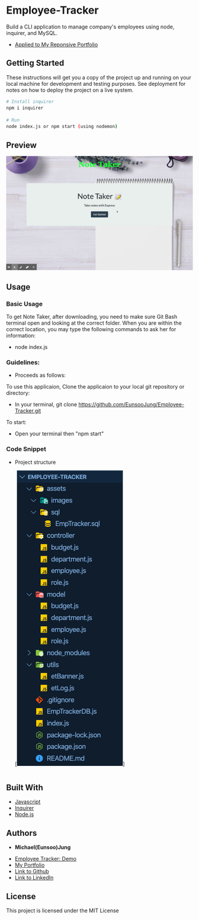 # Employee-Tracker

Build a CLI application to manage company's employees using node, inquirer, and MySQL.

- [Applied to My Reponsive Portfolio](https://eunsoojung.github.io/Responsive-Portfolio/portfolio.html)

## Getting Started

These instructions will get you a copy of the project up and running on your local machine for development and testing purposes. See deployment for notes on how to deploy the project on a live system.

```bash
# Install inquirer
npm i inquirer

# Run
node index.js or npm start (using nodemon)
```

## Preview

[![Note-Taker](https://github.com/EunsooJung/Note-Taker/blob/master/public/assets/images/Note%20Taker.gif)](https://github.com/EunsooJung/Note-Taker/blob/master/public/assets/images/Note%20Taker.gif)

## Usage

### Basic Usage

To get Note Taker, after downloading, you need to make sure Git Bash terminal open and looking at the correct folder. When you are within the correct location, you may type the following commands to ask her for information:

- node index.js

### Guidelines:

- Proceeds as follows:

To use this applicaion, Clone the applicaion to your local git repository or directory:

- In your terminal, git clone https://github.com/EunsooJung/Employee-Tracker.git

To start:

- Open your terminal then "npm start"

### Code Snippet

- Project structure

  [![Employee Tracker](https://github.com/EunsooJung/Employee-Tracker/blob/master/assets/images/ProjectStructure.png)]

```javascript
```

## Built With

- [Javascript](https://developer.mozilla.org/en-US/docs/Web/JavaScript)
- [Inquirer](https://www.npmjs.com/package/inquirer)
- [Node.js](https://nodejs.org/en/)

## Authors

- **Michael(Eunsoo)Jung**

* [Employee Tracker: Demo](https://github.com/EunsooJung/Employee-Tracker)
* [My Portfolio](https://eunsoojung.github.io/Responsive-Portfolio/portfolio.html)
* [Link to Github](https://github.com/EunsooJung/Employee-Tracker)
* [Link to LinkedIn](www.linkedin.com/in/eun-soo-jung/)

## License

This project is licensed under the MIT License
